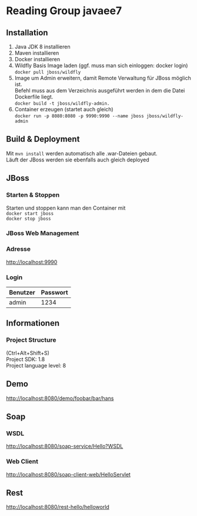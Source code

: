 # Reading Group javaee7

## Installation
1. Java JDK 8 installieren
2. Maven installieren
3. Docker installieren
4. Wildfly Basis Image laden (ggf. muss man sich einloggen: docker login)  
`docker pull jboss/wildfly`
5. Image um Admin erweitern, damit Remote Verwaltung für JBoss möglich ist.  
Befehl muss aus dem Verzeichnis ausgeführt werden in dem die Datei Dockerfile liegt.  
`docker build -t jboss/wildfly-admin.`
6. Container erzeugen (startet auch gleich)  
`docker run -p 8080:8080 -p 9990:9990 --name jboss jboss/wildfly-admin`

## Build & Deployment
Mit `mvn install` werden automatisch alle .war-Dateien gebaut.  
Läuft der JBoss werden sie ebenfalls auch gleich deployed

## JBoss
### Starten & Stoppen
Starten und stoppen kann man den Container mit  
`docker start jboss`  
`docker stop jboss`
### JBoss Web Management
### Adresse
<http://localhost:9990>
### Login
Benutzer | Passwort
---------| -------------
 admin   | 1234

## Informationen
### Project Structure
(Ctrl+Alt+Shift+S)  
Project SDK: 1.8  
Project language level: 8

## Demo
<http://localhost:8080/demo/foobar/bar/hans>

## Soap
### WSDL
<http://localhost:8080/soap-service/Hello?WSDL>

### Web Client
<http://localhost:8080/soap-client-web/HelloServlet>

## Rest
<http://localhost:8080/rest-hello/helloworld>